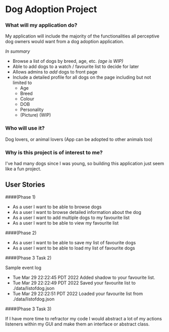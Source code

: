 # Dog Adoption Project


### What will my application do?

My application will include the majority of the functionalities all perceptive dog owners would want from a dog
adoption application. 

*In summary*
- Browse a list of dogs by breed, age, etc. *(age is WIP)*
- Able to add dogs to a watch / favourite list to decide for later
- Allows admins to *add* dogs to front page
- Include a detailed profile for all dogs on the page including but not limited to
    - Age
    - Breed
    - Colour
    - DOB
    - Personality
    - (Picture) (WIP)
  
### Who will use it?
    
Dog lovers, or animal lovers (App can be adopted to other animals too)

### Why is this project is of interest to me?

I've had many dogs since I was young, so building this application just seem like a fun project.


## User Stories

####(Phase 1)
- As a user I want to be able to browse dogs
- As a user I want to browse detailed information about the dog
- As a user I want to add multiple dogs to my favourite list
- As a user I want to be able to view my favourite list

####(Phase 2)
- As a user I want to be able to save my list of favourite dogs
- As a user I want to be able to load my list of favourite dogs

####(Phase 3 Task 2)

Sample event log

- Tue Mar 29 22:22:45 PDT 2022 
Added shadow to your favourite list.
- Tue Mar 29 22:22:49 PDT 2022
Saved your favourite list to ./data/listofdog.json
- Tue Mar 29 22:22:51 PDT 2022
Loaded your favourite list from ./data/listofdog.json

####(Phase 3 Task 3)

If I have more time to refractor my code I would abstract a lot of my actions listeners within my GUI and make them 
an interface or abstract class. 